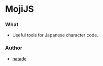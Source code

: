 # MojiJS #

### What ####
- Useful tools for Japanese character code.

### Author ###
- [natade](https://twitter.com/natadea)
